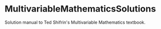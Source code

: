 # MultivariableMathematicsSolutions
Solution manual to Ted Shifrin's Multivariable Mathematics textbook.
